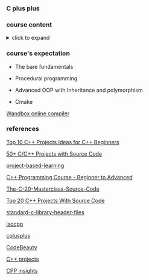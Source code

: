### C plus plus 

### course content

<details><summary>click to expand</summary>
<p>

- Introduction

**Chapter 1: Setting up the tools**
- [Tools](/C++/sub2)
- [Installing C++ Compilers on Windows](/C++/sub3)
- [Installing VS Code on Windows](/C++/sub3)
- [Configuring Visual Studio Code for C++ on Windows](/C++/sub3)
- [Installing C++ Compilers on Linux](/C++/sub4)
- [Installing Visual Studio Code on Linux](/C++/sub4)
- [Configuring Visual Studio Code for C++ on Linux](/C++/sub4)
- [Installing C++ Compilers on MacOs](/C++/sub5)
- [Installing Visual Studio Code on MacOs](/C++/sub5)
- [Configuring Visual Studio Code for C++ on MacOs](/C++/sub5)
- [Online Compilers](/C++/sub6)

**Chapter 2: Diving in**
- [Your First C++ Program](/C++/sub7)
- [Comments](/C++/sub8)
- [Errors and Warnings](/C++/sub9)
- [Statements and Functions](/C++/sub10)
- [Data input and output](/C++/sub11)
- [C++ Program Execution Model](/C++/sub12)
- [C++ core language Vs Standard library Vs STL](/C++/sub13)

**Chapter 3: Variables and data types**
- [Variables and data types Introduction](/C++/sub14)
- [Number Systems](/C++/sub15)
- [Integer types : Decimals and Integers](/C++/sub16)
- [Integer Modifiers](/C++/sub17)
- [Fractional Numbers](/C++/sub18)
- [Booleans](/C++/sub19)
- [Characters And Text](/C++/sub20)
- [Auto](/C++/sub21)
- [Assignments](/C++/sub22)
- Variables and data types summary

**Chapter 4: Operations on Data**
- [Introduction on Data operations](/C++/sub23)
- [Basic Operations](/C++/sub23)
- [Precedence and Associativity](/C++/sub24)
- [Prefix/Postfix Increment & Decrement](/C++/sub25)
- [Compound Assignment Operators](/C++/sub26)
- [Relational Operators](/C++/sub27)
- [Logical Operators](/C++/sub28)
- [Output formatting](/C++/sub29)
- [Numeric Limits](/C++/sub30)
- [Math Functions](/C++/sub31)
- [Weird Integral Types](/C++/sub32)
- Data Operations Summary

**Chapter 5: Flow Control**
- [Flow Control Introduction](/C++/sub33)
- [If Statements](/C++/sub34)
- [Else If](/C++/sub35)
- [Switch](/C++/sub36)
- [Ternary Operators](/C++/sub37)
- Flow Control Summary

**Chapter 6: Loops**
- [Loops Introduction](/C++/sub38)
- [For Loop](/C++/sub39)
- [While Loop](/C++/sub40)
- [Do While Loop](/C++/sub41)

**Chapter 7: Arrays**
- [Introduction to Arrays](/C++/sub42)
- [Declaring and using arrays](/C++/sub43)
- [Size of an array](/C++/sub44)
- [Arrays of characters](/C++/sub45)
- [Array Bounds](/C++/sub46)

**Chapter 8: Pointers**
- [Introduction to Pointers](/C++/sub47)
- [Declaring and using pointers](/C++/sub48)
- [Pointer to char](/C++/sub49)
- [Program Memory Map Revisited](/C++/sub50)
- [Dynamic Memory Allocation](/C++/sub51)
- [Dangling Pointers](/C++/sub52)
- [When new Fails](/C++/sub52)
- [Null Pointer Safety](/C++/sub53)
- [Memory Leaks](/C++/sub54)
- [Dynamically allocated arrays](/C++/sub55)

**Chapter 9: References**
- [Introduction to References](/C++/sub58)
- [Declaring and using references](/C++/sub59)
- [Comparing pointers and references](/C++/sub60)
- [References and const](/C++/sub61)

**Chapter 10: Character Manipulation and Strings**
- [Introduction to Strings](/C++/sub61)
- [Character Manipulation](/C++/sub63)
- [C-string manipulation](/C++/sub64)
- [C-String concatenation and copy](/C++/sub65)
- [Introducing std::string](/C++/sub66)
- [Declaring and using std::string](/C++/sub67)

**Chapter 11: Functions**
- [The One Definition Rule](/C++/sub68)
- [First Hand on C++ Functions](/C++/sub69)
- [Function Declaration and Function Definitions](/C++/sub70)
- [Multiple Files - Compilation Model Revisited](/C++/sub71)
- [Pass by value](/C++/sub72)
- [Pass by pointer](/C++/sub73)
- [Pass by reference](/C++/sub74)

**Chapter 12: Getting Things out of functions**
- [Introduction to getting things out of functions](/C++/sub75)
- [Input and output parameters](/C++/sub75)
- [Returning from functions by value](/C++/sub76)

**Chapter 13: Function Overloading**
- [Function Overloading Introduction](/C++/sub77)
- [Overloading with different parameters](/C++/sub78)

**Chapter 14: Lambda functions**
- [Intro to Lambda Functions](/C++/sub79)
- [Declaring and using lambda functions](/C++/sub80)
- [Capture lists](/C++/sub81)
- [Capture all in context](/C++/sub82)
- Summary

**Chapter 15: Function Templates**
- [Intro to function templates](/C++/sub83)
- [Trying out function templates](/C++/sub84)
- [Template type deduction and explicit arguments](/C++/sub85)
- [Template parameters by reference](/C++/sub86)
- [Template specialization](/C++/sub87)

**Chapter 16: C++20 Concepts Crash course**
- [Intro to C++20 Concepts](/C++/sub88)
- [Using C++20 Concepts](/C++/sub89)
- [Building your own C++20 Concepts](/C++/sub90)
- [Zooming in on the requires clause](/C++/sub91)
- [Combining C++20 Concepts](/C++/sub92)
- [C++20 Concepts and auto](/C++/sub93)

**Chapter 17: Classes**
- [Intro to classes](/C++/sub94)
- [Your First Class](/C++/sub95)
- [C++ Constructors](/C++/sub96)
- [Defaulted constructors](/C++/sub97)
- [Setters and Getters](/C++/sub98)
- [Class Across Multiple Files](/C++/sub99)
- [Arrow pointer call notation](/C++/sub100)
- [Destructors](/C++/sub101)
- [Order of Constructor Destructor Calls](/C++/sub102)
- [The this Pointer](/C++/sub103)
- [struct](/C++/sub104)
- [Size of objects](/C++/sub105)

**Chapter 18: Inheritance**
- Introduction to Inheritance
- First try on Inheritance
- Protected members
- Base class access specifiers : Zooming in
- Closing in on Private Inheritance
- Resurrecting Members Back in Context
- Default Constructors with Inheritance
- Custom Constructors With Inheritance
- Copy Constructors with Inheritance
- Inheriting Base Constructors
- Inheritance and Destructors
- Reused Symbols in Inheritance

**Chapter 19: Polymorphism**
- Introduction to Polymorphism
- Static Binding with Inheritance
- Dynamic binding with virtual functions
- Size of polymorphic objects and slicing
- Polymorphic objects stored in collections (array)
- Override
- Overloading, overriding and function hiding
- Inheritance and Polymorphism at different levels
- Inheritance and polymorphism with static members
- Final
- Virtual functions with default arguments
- Virtual Destructors
- Dynamic casts
- Polymorphic Functions and Destructors
- Pure virtual functions and abstract classes
- Abstract Classes as Interfaces
</p>
</details>

### course's expectation

- The bare fundamentals

- Procedural programming

- Advanced OOP with Inheritance and polymorphism

- Cmake

[Wandbox online compiler](https://wandbox.org/)

### references

[Top 10 C++ Projects Ideas for C++ Beginners](https://hackr.io/blog/cpp-projects)

[50+ C/C++ Projects with Source Code](https://www.codewithc.com/c-projects-with-source-code/)

[project-based-learning](https://github.com/practical-tutorials/project-based-learning)

[C++ Programming Course - Beginner to Advanced](https://www.youtube.com/watch?v=8jLOx1hD3_o)

[The-C-20-Masterclass-Source-Code](https://github.com/rutura/The-C-20-Masterclass-Source-Code)

[Top 20 C++ Projects With Source Code](https://www.interviewbit.com/blog/cpp-projects/)

[standard-c-library-header-files](https://www.ibm.com/docs/en/xl-c-and-cpp-aix/13.1.2?topic=reference-standard-c-library-header-files)

[isocpp](https://isocpp.org/)

[cplusplus](https://cplusplus.com/)

[CodeBeauty](https://www.youtube.com/c/CodeBeauty/videos)

[C++ projects](https://www.youtube.com/watch?v=Q5LT0G0X1-E&list=PLsPse_rAwAIpjis9XwQXs-uz7gwfu-pcd)

[CPP insights](https://cppinsights.io/)
